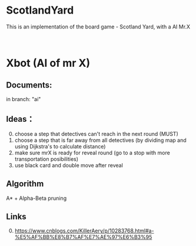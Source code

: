 # ScotlandYard
This is an implementation of the board game - Scotland Yard, with a AI Mr.X
<br>
<br>
<br>

# Xbot (AI of mr X)
## Documents:
in branch: "ai"

## Ideas：
0. choose a step that detectives can't reach in the next round (MUST)
1. choose a step that is far away from all detectives (by dividing map and using Dijkstra's to calculate distance)
2. make sure mrX is ready for reveal round (go to a stop with more transportation posibilities)
3. use black card and double move after reveal

## Algorithm
A* + Alpha-Beta pruning

## Links
0. https://www.cnblogs.com/KillerAery/p/10283768.html#a-%E5%AF%BB%E8%B7%AF%E7%AE%97%E6%B3%95
